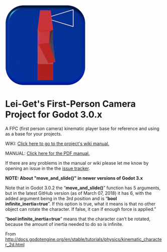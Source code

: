 ![Project Logo](/icon.png)

# Lei-Get's First-Person Camera Project for Godot 3.0.x

A FPC (first person camera) kinematic player base for reference and using as a base for your projects.

WIKI: [Click here to go to the project's wiki manual.](https://github.com/leiget/Godot_FPC_Base/wiki)

MANUAL: [Click here for the PDF manual.](https://github.com/leiget/Godot_FPC_Base/blob/master/documents/manual.pdf)

If there are any problems in the manual or wiki please let me know by opening an issue in the the [issue tracker](https://github.com/leiget/Godot_FPC_Base/issues).

**NOTE: About "move_and_slide()" in newer versions of Godot 3.x**

Note that in Godot 3.0.2 the “**move_and_slide()**” function has 5 arguments, but in the latest GitHub version (as of March 07, 2018) it has 6, with the added argument being in the 3rd position and is “**bool infinite_inertia=true**”. If this option is true, what it means is that no other object can rotate the character. If false, it can if enough force is applied.”

“**bool infinite_inertia=true**” means that the character can’t be rotated, because the amount of inertia needed to do so is infinite.

From http://docs.godotengine.org/en/stable/tutorials/physics/kinematic_character_2d.html
